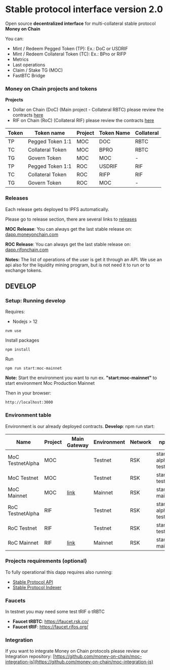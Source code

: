 # Stable protocol interface version 2.0

Open source **decentralized interface** for multi-collateral stable protocol **Money on Chain**

You can:

* Mint / Redeem Pegged Token (TP): Ex.: DoC or USDRIF
* Mint / Redeem Collateral Token (TC): Ex.: BPro or RIFP
* Metrics
* Last operations
* Claim / Stake TG (MOC)
* FastBTC Bridge


### Money on Chain projects and tokens 

**Projects**

* Dollar on Chain (DoC) (Main project - Collateral RBTC) please review the contracts [here](https://github.com/money-on-chain/main-RBTC-contract)
* RIF on Chain (RoC) (Collateral RIF) please review the contracts [here](https://github.com/money-on-chain/RDOC-Contract) 


| Token | Token name       | Project | Token Name | Collateral |
|-------|------------------|---------|------------|------------|
| TP    | Pegged Token 1:1 | MOC     | DOC        | RBTC       |
| TC    | Collateral Token | MOC     | BPRO       | RBTC       |
| TG    | Govern Token     | MOC     | MOC        | -          |
| TP    | Pegged Token 1:1 | ROC     | USDRIF     | RIF        |
| TC    | Collateral Token | ROC     | RIFP       | RIF        |
| TG    | Govern Token     | ROC     | MOC        | -          |

### Releases

Each release gets deployed to IPFS automatically.

Please go to release section, there are several links to [releases](https://github.com/money-on-chain/release) 

**MOC Release**: You can always get the last stable release on: [dapp.moneyonchain.com](https://dapp.moneyonchain.com)

**ROC Release**: You can always get the last stable release on: [dapp.rifonchain.com](https://dapp.rifonchain.com)

**Notes:** The list of operations of the user is get it through an  API. We use an api also for the liquidity mining program, but is not need it to run or to exchange tokens.


## DEVELOP

### Setup: Running develop

Requires:

* Nodejs > 12

`nvm use`

Install packages

`npm install`

Run

`npm run start:moc-mainnet`

**Note:** Start the environment you want to run ex. **"start:moc-mainnet"** to start environment Moc Production Mainnet 

Then in your browser:

`http://localhost:3000`


### Environment table

Environment is our already deployed contracts. 
**Develop**: npm run start:<environment>

| Name             | Project | Main Gateway                           | Environment | Network | npm run                 |
|------------------|---------|----------------------------------------|-------------|---------|-------------------------|
| MoC TestnetAlpha | MOC     |                                        | Testnet     | RSK     | start:moc-alpha-testnet |
| MoC Testnet      | MOC     |                                        | Testnet     | RSK     | start:moc-testnet       |
| MoC Mainnet      | MOC     | [link](https://alpha.moneyonchain.com) | Mainnet     | RSK     | start:moc-mainnet       |
| RoC TestnetAlpha | RIF     |                                        | Testnet     | RSK     | start:roc-alpha-testnet |
| RoC Testnet      | RIF     |                                        | Testnet     | RSK     | start:roc-testnet       |
| RoC Mainnet      | RIF     | [link](https://dapp.rifonchain.com)    | Mainnet     | RSK     | start:roc-mainnet       |

### Projects requirements (optional)

To fully operational this dapp requires also running:

* [Stable Protocol API](https://github.com/money-on-chain/stable-protocol-api)
* [Stable Protocol Indexer](https://github.com/money-on-chain/stable-protocol-indexer)


### Faucets

In testnet you may need some test tRIF o tRBTC

* **Faucet tRBTC**: https://faucet.rsk.co/
* **Faucet tRIF**: https://faucet.rifos.org/


### Integration

If you want to integrate Money on Chain protocols please review our Integration repository:  [https://github.com/money-on-chain/moc-integration-js](https://github.com/money-on-chain/moc-integration-js)
